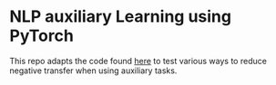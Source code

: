 # NLP auxiliary Learning using PyTorch
This repo adapts the code found [here](https://github.com/antgr/nlp_multi_task_learning_pytorch) to test various ways to reduce negative transfer when using auxiliary tasks.
